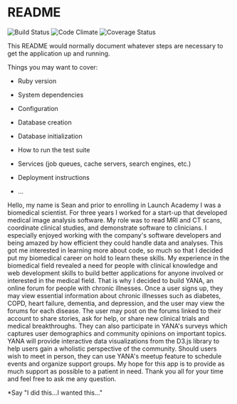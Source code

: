 # README

![Build Status](https://codeship.com/projects/cba47870-99b9-0135-7534-42741cf973da/status?branch=master)
![Code Climate](https://codeclimate.com/github/maxsean/yana.png)
![Coverage Status](https://coveralls.io/repos/maxsean/yana/badge.png)

This README would normally document whatever steps are necessary to get the
application up and running.

Things you may want to cover:

* Ruby version

* System dependencies

* Configuration

* Database creation

* Database initialization

* How to run the test suite

* Services (job queues, cache servers, search engines, etc.)

* Deployment instructions

* ...

Hello, my name is Sean and prior to enrolling in Launch Academy I was a biomedical scientist. For three years I worked for a start-up that developed medical image analysis software. My role was to read MRI and CT scans, coordinate clinical studies, and demonstrate software to clinicians. I especially enjoyed working with the company's software developers and being amazed by how efficient they could handle data and analyses. This got me interested in learning more about code, so much so that I decided put my biomedical career on hold to learn these skills.
My experience in the biomedical field revealed a need for people with clinical knowledge and web development skills to build better applications for anyone involved or interested in the medical field. That is why I decided to build YANA, an online forum for people with chronic illnesses.
Once a user signs up, they may view essential information about chronic illnesses such as diabetes, COPD, heart failure, dementia, and depression, and the user may view the forums for each disease. The user may post on the forums linked to their account to share stories, ask for help, or share new clinical trials and medical breakthroughs. They can also participate in YANA's surveys which captures user demographics and community opinions on important topics. YANA will provide interactive data visualizations from the D3.js library to help users gain a wholistic perspective of the community.
Should users wish to meet in person, they can use YANA's meetup feature to schedule events and organize support groups. My hope for this app is to provide as much support as possible to a patient in need. Thank you all for your time and feel free to ask me any question.

*Say "I did this...I wanted this..."
